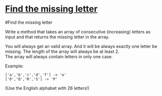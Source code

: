 # [Find the missing letter](https://www.codewars.com/kata/find-the-missing-letter "https://www.codewars.com/kata/5839edaa6754d6fec10000a2")

#Find the missing letter

Write a method that takes an array of consecutive (increasing) letters as input and that returns the missing letter in the array.

You will always get an valid array. And it will be always exactly one letter be missing. The length of the array will always be at least 2.<br>
The array will always contain letters in only one case.

Example:
```
['a','b','c','d','f'] -> 'e'
['O','Q','R','S'] -> 'P'
```

(Use the English alphabet with 26 letters!)